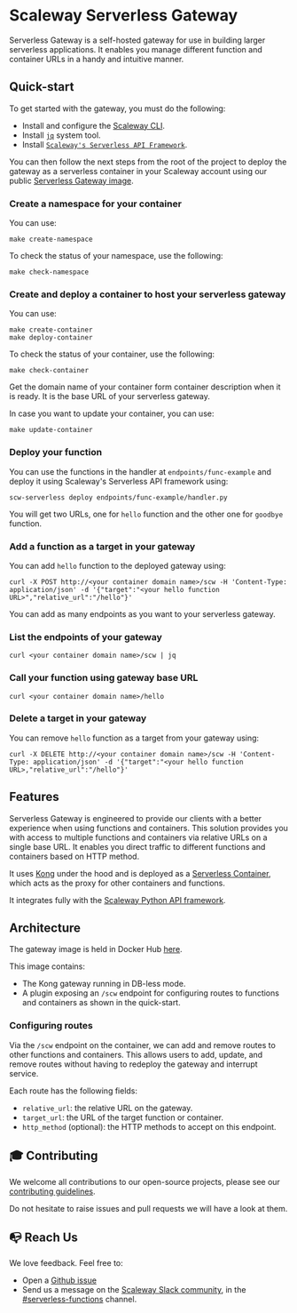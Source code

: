 # Scaleway Serverless Gateway

Serverless Gateway is a self-hosted gateway for use in building larger serverless applications. It enables you manage different function and container URLs in a handy and intuitive manner.

## Quick-start

To get started with the gateway, you must do the following:

- Install and configure the [Scaleway CLI](https://github.com/scaleway/scaleway-cli).
- Install [`jq`](https://stedolan.github.io/jq/download/) system tool.
- Install [`Scaleway's Serverless API Framework`](https://github.com/scaleway/serverless-api-project).

You can then follow the next steps from the root of the project to deploy the gateway as a serverless container in your Scaleway account using our public [Serverless Gateway image](link-to-public-gw-image).

### Create a namespace for your container 
You can use:
```
make create-namespace
```

To check the status of your namespace, use the following:
```
make check-namespace
```

### Create and deploy a container to host your serverless gateway
You can use:
```
make create-container
make deploy-container
```
To check the status of your container, use the following:
```
make check-container
```
Get the domain name of your container form container description when it is ready. It is the base URL of your serverless gateway.

In case you want to update your container, you can use:
```
make update-container
```

### Deploy your function
You can use the functions in the handler at `endpoints/func-example` and deploy it using Scaleway's Serverless API framework using:
```
scw-serverless deploy endpoints/func-example/handler.py
```
You will get two URLs, one for `hello` function and the other one for `goodbye` function.

### Add a function as a target in your gateway
You can add `hello` function to the deployed gateway using:
```
curl -X POST http://<your container domain name>/scw -H 'Content-Type: application/json' -d '{"target":"<your hello function URL>","relative_url":"/hello"}'
```
You can add as many endpoints as you want to your serverless gateway.

### List the endpoints of your gateway
```
curl <your container domain name>/scw | jq
```

### Call your function using gateway base URL
```
curl <your container domain name>/hello
```

### Delete a target in your gateway
You can remove `hello` function as a target from your gateway using:
```
curl -X DELETE http://<your container domain name>/scw -H 'Content-Type: application/json' -d '{"target":"<your hello function URL>,"relative_url":"/hello"}'
```

## Features

Serverless Gateway is engineered to provide our clients with a better experience when using functions and containers. This solution provides you with access to multiple functions and containers via relative URLs on a single base URL. It enables you direct traffic to different functions and containers based on HTTP method.

It uses [Kong](https://konghq.com/) under the hood and is deployed as a [Serverless Container](https://www.scaleway.com/en/serverless-containers/), which acts as the proxy for other containers and functions.

It integrates fully with the [Scaleway Python API framework](https://github.com/scaleway/serverless-api-project).

## Architecture

The gateway image is held in Docker Hub [here](https://hub.docker.com/r/shillakerscw/scw-sls-gw).

This image contains:

- The Kong gateway running in DB-less mode.
- A plugin exposing an `/scw` endpoint for configuring routes to functions and containers as shown in the quick-start.

### Configuring routes

Via the `/scw` endpoint on the container, we can add and remove routes to other functions and containers. This allows users to add, update, and remove routes without having to redeploy the gateway and interrupt service.

Each route has the following fields:

- `relative_url`: the relative URL on the gateway.
- `target_url`: the URL of the target function or container.
- `http_method` (optional): the HTTP methods to accept on this endpoint.

## 🎓 Contributing

We welcome all contributions to our open-source projects, please see our [contributing guidelines](./.github/CONTRIBUTING.md).

Do not hesitate to raise issues and pull requests we will have a look at them.

## 📭 Reach Us

We love feedback. Feel free to:

- Open a [Github issue](https://github.com/scaleway/serverless-functions-python/issues/new)
- Send us a message on the [Scaleway Slack community](https://slack.scaleway.com/), in the [#serverless-functions](https://scaleway-community.slack.com/app_redirect?channel=serverless-functions) channel.